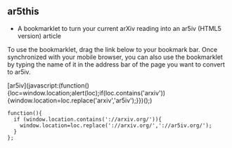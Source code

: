 ## ar5this

- A bookmarklet to turn your current arXiv reading into an ar5iv (HTML5 version) article

To use the bookmarklet, drag the link below to your bookmark bar. Once synchronized with your mobile browser, you can also use the bookmarklet by typing the name of it in the address bar of the page you want to convert to ar5iv.

[ar5iv](javascript:(function() {loc=window.location;alert(loc);if(loc.contains('arxiv')){window.location=loc.replace('arxiv','ar5iv');}})();)

```
function(){
  if (window.location.contains('://arxiv.org/')){
    window.location=loc.replace('://arxiv.org/','://ar5iv.org/');
  }
};
```
